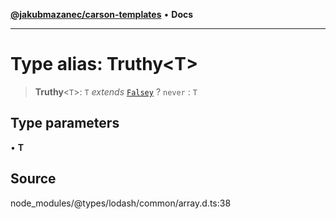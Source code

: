 [**@jakubmazanec/carson-templates**](../../../README.md) • **Docs**

---

# Type alias: Truthy\<T\>

> **Truthy**\<`T`\>: `T` _extends_ [`Falsey`](Falsey.md) ? `never` : `T`

## Type parameters

• **T**

## Source

node_modules/@types/lodash/common/array.d.ts:38
